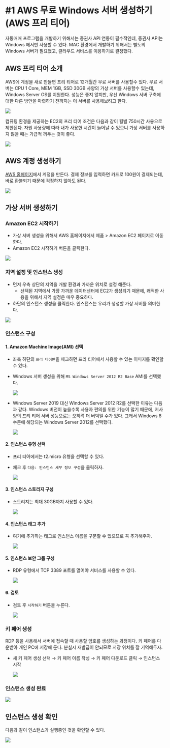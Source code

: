 # #1 AWS 무료 Windows 서버 생성하기 (AWS 프리 티어)

자동매매 프로그램을 개발하기 위해서는 증권사 API 연동이 필수적인데, 증권사 API는 Windows 에서만 사용할 수 있다. MAC 환경에서 개발하기 위해서는 별도의 Windows 서버가 필요했고, 클라우드 서비스를 이용하기로 결정했다.

## AWS 프리 티어 소개

AWS에 계정을 새로 만들면 프리 티어로 12개월간 무료 서버를 사용할수 있다. 무료 서버는 CPU 1 Core, MEM 1GB, SSD 30GB 사양의 가상 서버를 사용할수 있는데, Windows Server OS를 지원한다. 성능은 좋지 않지만, 우선 Windows 서버 구축에 대한 다른 방안을 마련하기 전까지는 이 서버를 사용해보려고 한다.

![](images/2021-10-02-19-21-55.png)

컴퓨팅 환경을 제공하는 EC2의 프리 티어 조건은 다음과 같이 월별 750시간 사용으로 제한된다. 자원 사용량에 따라 내가 사용한 시간이 늘어날 수 있으니 가상 서버를 사용하지 않을 때는 가급적 꺼두는 것이 좋다.

![](images/2021-10-02-19-22-21.png)

## AWS 계정 생성하기

[AWS 홈페이지](https://aws.amazon.com/ko/)에서 계정을 만든다. 결제 정보를 입력하면 카드로 100원이 결제되는데, 바로 환불되기 때문에 걱정하지 않아도 된다.

![](images/2021-10-02-19-24-38.png)

## 가상 서버 생성하기

### Amazon EC2 시작하기

- 가상 서버 생성을 위해서 AWS 홈페이지에서 제품 > Amazon EC2 페이지로 이동한다.
- Amazon EC2 시작하기 버튼을 클릭한다.

![](images/2021-10-02-19-25-06.png)

### 지역 설정 및 인스턴스 생성

- 먼저 우측 상단의 지역을 개발 환경과 가까운 위치로 설정 해준다.
    + 선택된 지역에서 가장 가까운 데이터센터에 EC2가 생성되기 때문에, 쾌적한 사용을 위해서 지역 설정은 매우 중요하다.
- 하단의 인스턴스 생성을 클릭한다. 인스턴스는 우리가 생성할 가상 서버를 의미한다.

![](images/2021-10-02-19-25-37.png)

### 인스턴스 구성

#### 1. Amazon Machine Image(AMI) 선택

- 좌측 하단의 `프리 티어만`을 체크하면 프리 티어에서 사용할 수 있는 이미지를 확인할 수 있다.
- Windows 서버 생성을 위해 `MS Windows Server 2012 R2 Base` AMI를 선택했다.
        
    ![](images/2021-10-02-19-26-15.png)
        
- Windows Server 2019 대신 Windows Server 2012 R2를 선택한 이유는 다음과 같다. Windows 버전이 높을수록 사용자 편의를 위한 기능이 많기 때문에, 저사양의 프리 티어 서버 성능으로는 오히려 더 버벅일 수가 있다. 그래서 Windows 8 수준에 해당되는 Windows Server 2012를 선택했다.

    ![](images/2021-10-02-19-27-12.png)
        
#### 2. 인스턴스 유형 선택

- 프리 티어에서는 t2.micro 유형을 선택할 수 있다.
- 체크 후 `다음: 인스턴스 세부 정보 구성`을 클릭하자.

    ![](images/2021-10-02-19-28-56.png)

#### 3. 인스턴스 스토리지 구성

- 스토리지는 최대 30GB까지 사용할 수 있다.
    
    ![](images/2021-10-02-19-29-43.png)
    
#### 4. 인스턴스 태그 추가

- 여기에 추가하는 태그로 인스턴스 이름을 구분할 수 있으므로 꼭 추가해주자.
    
    ![](images/2021-10-02-19-30-05.png)
    
#### 5. 인스턴스 보안 그룹 구성

- RDP 유형에서 TCP 3389 포트를 열어야 서비스를 사용할 수 있다.

    ![](images/2021-10-02-19-30-42.png)
    
#### 6. 검토

- 검토 후 `시작하기` 버튼을 누른다.

    ![](images/2021-10-02-19-31-18.png)

### 키 페어 생성

RDP 등을 사용해서 서버에 접속할 때 사용할 암호를 생성하는 과정이다. 키 페어를 다운받아 개인 PC에 저장해 둔다. 분실시 재발급이 안되므로 저장 위치를 잘 기억해두자.

- 새 키 페어 생성 선택 → 키 페어 이름 작성 → 키 페어 다운로드 클릭 → 인스턴스 시작

    ![](images/2021-10-02-19-32-22.png)

### 인스턴스 생성 완료

![](images/2021-10-02-19-33-16.png)

## 인스턴스 생성 확인

다음과 같이 인스턴스가 실행중인 것을 확인할 수 있다.

![](images/2021-10-02-19-33-34.png)